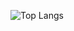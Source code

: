 <!--![Anurag's GitHub stats](https://github-readme-stats.vercel.app/api?username=ChanMinKhant&show_icons=true&theme=Gradient)<br> -->
![Top Langs](https://github-readme-stats.vercel.app/api/top-langs/?username=ChanMinKhant&hide_progress=true)
